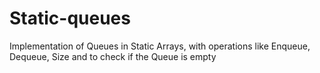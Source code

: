 # Static-queues
Implementation of Queues in Static Arrays, with operations like Enqueue, Dequeue, Size and to check if the Queue is empty
